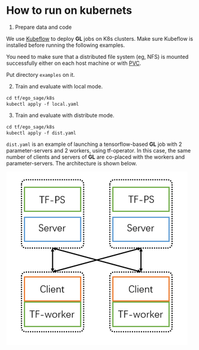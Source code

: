 # How to run on kubernets
1. Prepare data and code

We use [Kubeflow](https://github.com/kubeflow/training-operator) to deploy **GL** jobs on K8s clusters. Make sure Kubeflow is installed before running the following examples.

You need to make sure that a distributed file system (eg, NFS) is mounted successfully either on each host machine or with [PVC](https://kubernetes.io/docs/concepts/storage/persistent-volumes/#persistentvolumeclaims).

Put directory `examples` on it.



2. Train and evaluate with local mode.

```shell
cd tf/ego_sage/k8s
kubectl apply -f local.yaml
```

3. Train and evaluate with distribute mode.

```shell
cd tf/ego_sage/k8s
kubectl apply -f dist.yaml
```

`dist.yaml` is an example of launching a tensorflow-based **GL** job with 2 parameter-servers and 2 workers, using tf-operator. In this case, the same number of clients and servers of **GL** are co-placed with the workers and parameter-servers. The architecture is shown below.

![dist-graphsage](../../../../docs/images/dist-graphsage.png)
